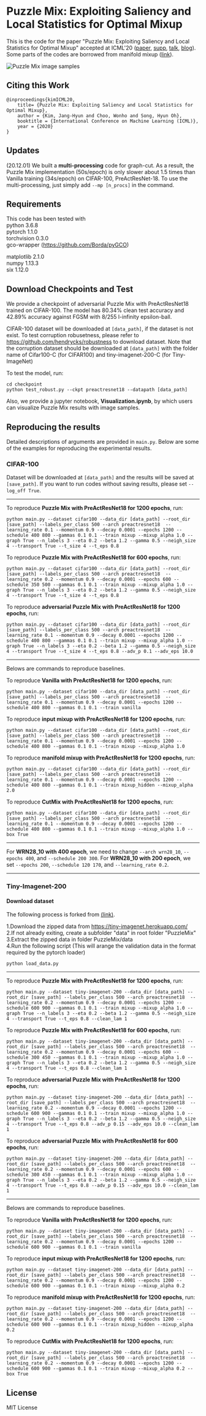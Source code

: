 # Puzzle Mix: Exploiting Saliency and Local Statistics for Optimal Mixup

This is the code for the paper "Puzzle Mix: Exploiting Saliency and Local Statistics for Optimal Mixup" accepted at ICML'20 ([paper](https://proceedings.icml.cc/static/paper_files/icml/2020/6618-Paper.pdf), [supp](https://proceedings.icml.cc/static/paper_files/icml/2020/6618-Supplemental.pdf), [talk](https://icml.cc/virtual/2020/paper/6827), [blog](https://mllab.snu.ac.kr/kim-ICML2020.html)). Some parts of the codes are borrowed from manifold mixup ([link](https://github.com/vikasverma1077/manifold_mixup/tree/master/supervised)).

![Puzzle Mix image samples](figures/image_sample.png)

## Citing this Work 
```
@inproceedings{kimICML20,
    title= {Puzzle Mix: Exploiting Saliency and Local Statistics for Optimal Mixup},
    author = {Kim, Jang-Hyun and Choo, Wonho and Song, Hyun Oh},
    booktitle = {International Conference on Machine Learning (ICML)},
    year = {2020}
}
```

## Updates 
(20.12.01) We built a **multi-processing** code for graph-cut. As a result, the Puzzle Mix implementation (50s/epoch) is only slower about 1.5 times than Vanilla training (34s/epoch) on CIFAR-100, PreActResNet-18. 
To use the multi-processing, just simply add `--mp [n_procs]` in the command. 

## Requirements
This code has been tested with  
python 3.6.8  
pytorch 1.1.0  
torchvision 0.3.0  
gco-wrapper (https://github.com/Borda/pyGCO)

matplotlib 2.1.0  
numpy 1.13.3  
six 1.12.0  


## Download Checkpoints and Test
We provide a checkpoint of adversarial Puzzle Mix with PreActResNet18 trained on CIFAR-100. The model has 80.34% clean test accuracy and 42.89% accuracy against FGSM with 8/255 l-infinity epsilon-ball.

CIFAR-100 dataset will be downloaded at ```[data_path]```, if the dataset is not exist. To test corruption robusetness, please refer to https://github.com/hendrycks/robustness to download dataset. Note that the corruption dataset should be downloaded at ```[data_path]``` with the folder name of Cifar100-C (for CIFAR100) and tiny-imagenet-200-C (for Tiny-ImageNet)

To test the model, run:
```
cd checkpoint   
python test_robust.py --ckpt preactresnet18 --datapath [data_path]
```

Also, we provide a jupyter notebook, **Visualization.ipynb**, by which users can visualize Puzzle Mix results with image samples.   

## Reproducing the results
Detailed descriptions of arguments are provided in ```main.py```. Below are some of the examples for reproducing the experimental results. 

### CIFAR-100
Dataset will be downloaded at ```[data_path]``` and the results will be saved at ```[save_path]```. If you want to run codes without saving results, please set ```--log_off True```.

---------------------
To reproduce **Puzzle Mix with PreActResNet18 for 1200 epochs**, run:
```
python main.py --dataset cifar100 --data_dir [data_path] --root_dir [save_path] --labels_per_class 500 --arch preactresnet18  --learning_rate 0.1 --momentum 0.9 --decay 0.0001 --epochs 1200 --schedule 400 800 --gammas 0.1 0.1 --train mixup --mixup_alpha 1.0 --graph True --n_labels 3 --eta 0.2 --beta 1.2 --gamma 0.5 --neigh_size 4 --transport True --t_size 4 --t_eps 0.8
```

To reproduce **Puzzle Mix with PreActResNet18 for 600 epochs**, run:
```
python main.py --dataset cifar100 --data_dir [data_path] --root_dir [save_path] --labels_per_class 500 --arch preactresnet18  --learning_rate 0.2 --momentum 0.9 --decay 0.0001 --epochs 600 --schedule 350 500 --gammas 0.1 0.1 --train mixup --mixup_alpha 1.0 --graph True --n_labels 3 --eta 0.2 --beta 1.2 --gamma 0.5 --neigh_size 4 --transport True --t_size 4 --t_eps 0.8
```

To reproduce **adversarial Puzzle Mix with PreActResNet18 for 1200 epochs**, run:
```
python main.py --dataset cifar100 --data_dir [data_path] --root_dir [save_path] --labels_per_class 500 --arch preactresnet18  --learning_rate 0.1 --momentum 0.9 --decay 0.0001 --epochs 1200 --schedule 400 800 --gammas 0.1 0.1 --train mixup --mixup_alpha 1.0 --graph True --n_labels 3 --eta 0.2 --beta 1.2 --gamma 0.5 --neigh_size 4 --transport True --t_size 4 --t_eps 0.8 --adv_p 0.1 --adv_eps 10.0
```

---------------------
Belows are commands to reproduce baselines.

To reproduce **Vanilla with PreActResNet18 for 1200 epochs**, run:
```
python main.py --dataset cifar100 --data_dir [data_path] --root_dir [save_path] --labels_per_class 500 --arch preactresnet18  --learning_rate 0.1 --momentum 0.9 --decay 0.0001 --epochs 1200 --schedule 400 800 --gammas 0.1 0.1 --train vanilla
```

To reproduce **input mixup with PreActResNet18 for 1200 epochs**, run:
```
python main.py --dataset cifar100 --data_dir [data_path] --root_dir [save_path] --labels_per_class 500 --arch preactresnet18  --learning_rate 0.1 --momentum 0.9 --decay 0.0001 --epochs 1200 --schedule 400 800 --gammas 0.1 0.1 --train mixup --mixup_alpha 1.0
```

To reproduce **manifold mixup with PreActResNet18 for 1200 epochs**, run:
```
python main.py --dataset cifar100 --data_dir [data_path] --root_dir [save_path] --labels_per_class 500 --arch preactresnet18  --learning_rate 0.1 --momentum 0.9 --decay 0.0001 --epochs 1200 --schedule 400 800 --gammas 0.1 0.1 --train mixup_hidden --mixup_alpha 2.0
```

To reproduce **CutMix with PreActResNet18 for 1200 epochs**, run:
```
python main.py --dataset cifar100 --data_dir [data_path] --root_dir [save_path] --labels_per_class 500 --arch preactresnet18  --learning_rate 0.1 --momentum 0.9 --decay 0.0001 --epochs 1200 --schedule 400 800 --gammas 0.1 0.1 --train mixup --mixup_alpha 1.0 --box True
```

---------------------
For **WRN28_10 with 400 epoch**, we need to change ```--arch wrn28_10```, ```--epochs 400```, and ```--schedule 200 300```. For **WRN28_10 with 200 epoch**, we set ```--epochs 200```, ```--schedule 120 170```, and ```--learning_rate 0.2```.


---------------------
### Tiny-Imagenet-200

#### Download dataset
The following process is forked from [(link)](https://github.com/vikasverma1077/manifold_mixup/tree/master/supervised).

1.Download the zipped data from https://tiny-imagenet.herokuapp.com/  
2.If not already exiting, create a subfolder "data" in root folder "PuzzleMix"  
3.Extract the zipped data in folder PuzzleMix/data  
4.Run the following script (This will arange the validation data in the format required by the pytorch loader)
```
python load_data.py
```

---------------------
To reproduce **Puzzle Mix with PreActResNet18 for 1200 epochs**, run:
```
python main.py --dataset tiny-imagenet-200 --data_dir [data_path] --root_dir [save_path] --labels_per_class 500 --arch preactresnet18  --learning_rate 0.2 --momentum 0.9 --decay 0.0001 --epochs 1200 --schedule 600 900 --gammas 0.1 0.1 --train mixup --mixup_alpha 1.0 --graph True --n_labels 3 --eta 0.2 --beta 1.2 --gamma 0.5 --neigh_size 4 --transport True --t_eps 0.8 --clean_lam 1
```

To reproduce **Puzzle Mix with PreActResNet18 for 600 epochs**, run:
```
python main.py --dataset tiny-imagenet-200 --data_dir [data_path] --root_dir [save_path] --labels_per_class 500 --arch preactresnet18  --learning_rate 0.2 --momentum 0.9 --decay 0.0001 --epochs 600 --schedule 300 450 --gammas 0.1 0.1 --train mixup --mixup_alpha 1.0 --graph True --n_labels 3 --eta 0.2 --beta 1.2 --gamma 0.5 --neigh_size 4 --transport True --t_eps 0.8 --clean_lam 1
```

To reproduce **adversarial Puzzle Mix with PreActResNet18 for 1200 epochs**, run:
```
python main.py --dataset tiny-imagenet-200 --data_dir [data_path] --root_dir [save_path] --labels_per_class 500 --arch preactresnet18  --learning_rate 0.2 --momentum 0.9 --decay 0.0001 --epochs 1200 --schedule 600 900 --gammas 0.1 0.1 --train mixup --mixup_alpha 1.0 --graph True --n_labels 3 --eta 0.2 --beta 1.2 --gamma 0.5 --neigh_size 4 --transport True --t_eps 0.8 --adv_p 0.15 --adv_eps 10.0 --clean_lam 1
```

To reproduce **adversarial Puzzle Mix with PreActResNet18 for 600 epochs**, run:
```
python main.py --dataset tiny-imagenet-200 --data_dir [data_path] --root_dir [save_path] --labels_per_class 500 --arch preactresnet18  --learning_rate 0.2 --momentum 0.9 --decay 0.0001 --epochs 600 --schedule 300 450 --gammas 0.1 0.1 --train mixup --mixup_alpha 1.0 --graph True --n_labels 3 --eta 0.2 --beta 1.2 --gamma 0.5 --neigh_size 4 --transport True --t_eps 0.8 --adv_p 0.15 --adv_eps 10.0 --clean_lam 1
```


---------------------
Belows are commands to reproduce baselines.

To reproduce **Vanilla with PreActResNet18 for 1200 epochs**, run:
```
python main.py --dataset tiny-imagenet-200 --data_dir [data_path] --root_dir [save_path] --labels_per_class 500 --arch preactresnet18  --learning_rate 0.2 --momentum 0.9 --decay 0.0001 --epochs 1200 --schedule 600 900 --gammas 0.1 0.1 --train vanilla
```

To reproduce **input mixup with PreActResNet18 for 1200 epochs**, run:
```
python main.py --dataset tiny-imagenet-200 --data_dir [data_path] --root_dir [save_path] --labels_per_class 500 --arch preactresnet18  --learning_rate 0.2 --momentum 0.9 --decay 0.0001 --epochs 1200 --schedule 600 900 --gammas 0.1 0.1 --train mixup --mixup_alpha 0.2
```

To reproduce **manifold mixup with PreActResNet18 for 1200 epochs**, run:
```
python main.py --dataset tiny-imagenet-200 --data_dir [data_path] --root_dir [save_path] --labels_per_class 500 --arch preactresnet18  --learning_rate 0.2 --momentum 0.9 --decay 0.0001 --epochs 1200 --schedule 600 900 --gammas 0.1 0.1 --train mixup_hidden --mixup_alpha 0.2
```

To reproduce **CutMix with PreActResNet18 for 1200 epochs**, run:
```
python main.py --dataset tiny-imagenet-200 --data_dir [data_path] --root_dir [save_path] --labels_per_class 500 --arch preactresnet18  --learning_rate 0.2 --momentum 0.9 --decay 0.0001 --epochs 1200 --schedule 600 900 --gammas 0.1 0.1 --train mixup --mixup_alpha 0.2 --box True
```

## License
MIT License
